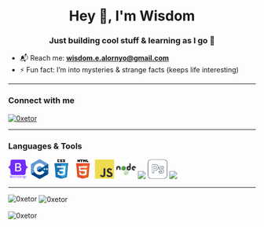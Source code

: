 <h1 align="center">Hey 👋, I'm Wisdom</h1>
<h3 align="center">Just building cool stuff & learning as I go 🚀</h3>

- 📬 Reach me: **wisdom.e.alornyo@gmail.com**  
- ⚡ Fun fact: I’m into mysteries & strange facts (keeps life interesting)  

---

<h3 align="left">Connect with me</h3>
<p align="left">
  <a href="https://linkedin.com/in/0xetor" target="blank">
    <img align="center" src="https://raw.githubusercontent.com/rahuldkjain/github-profile-readme-generator/master/src/images/icons/Social/linked-in-alt.svg" alt="0xetor" height="30" width="40" />
  </a>
</p>

---

<h3 align="left">Languages & Tools</h3>
<p align="left">
  <a href="https://getbootstrap.com" target="_blank"><img src="https://raw.githubusercontent.com/devicons/devicon/master/icons/bootstrap/bootstrap-plain-wordmark.svg" width="40"/></a>
  <a href="https://www.w3schools.com/cpp/" target="_blank"><img src="https://raw.githubusercontent.com/devicons/devicon/master/icons/cplusplus/cplusplus-original.svg" width="40"/></a>
  <a href="https://www.w3schools.com/css/" target="_blank"><img src="https://raw.githubusercontent.com/devicons/devicon/master/icons/css3/css3-original-wordmark.svg" width="40"/></a>
  <a href="https://www.w3.org/html/" target="_blank"><img src="https://raw.githubusercontent.com/devicons/devicon/master/icons/html5/html5-original-wordmark.svg" width="40"/></a>
  <a href="https://developer.mozilla.org/en-US/docs/Web/JavaScript" target="_blank"><img src="https://raw.githubusercontent.com/devicons/devicon/master/icons/javascript/javascript-original.svg" width="40"/></a>
  <a href="https://nodejs.org" target="_blank"><img src="https://raw.githubusercontent.com/devicons/devicon/master/icons/nodejs/nodejs-original-wordmark.svg" width="40"/></a>
  <a href="https://tailwindcss.com/" target="_blank"><img src="https://www.vectorlogo.zone/logos/tailwindcss/tailwindcss-icon.svg" width="40"/></a>
  <a href="https://www.photoshop.com/en" target="_blank"><img src="https://raw.githubusercontent.com/devicons/devicon/master/icons/photoshop/photoshop-line.svg" width="40"/></a>
  <a href="https://www.adobe.com/in/products/illustrator.html" target="_blank"><img src="https://www.vectorlogo.zone/logos/adobe_illustrator/adobe_illustrator-icon.svg" width="40"/></a>
</p>

---

<p><img align="left" src="https://github-readme-stats.vercel.app/api/top-langs?username=0xetor&show_icons=true&layout=compact" alt="0xetor" /></p>

<p>&nbsp;<img align="center" src="https://github-readme-stats.vercel.app/api?username=0xetor&show_icons=true" alt="0xetor" /></p>

<p><img align="center" src="https://github-readme-streak-stats.herokuapp.com/?user=0xetor" alt="0xetor" /></p>

